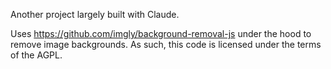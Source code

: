 Another project largely built with Claude.

Uses https://github.com/imgly/background-removal-js under the hood to remove image backgrounds. As such, this code is licensed under the terms of the AGPL.
